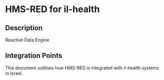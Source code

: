 # HMS-RED for il-health

## Description

Reactive Data Engine

## Integration Points

This document outlines how HMS-RED is integrated with il-health systems in Israel.
